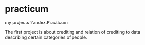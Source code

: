 # practicum

my projects Yandex.Practicum

The first project is about crediting and relation of crediting to data describing certain categories of people.
